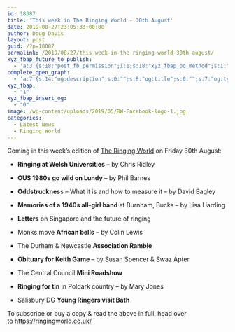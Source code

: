 ```yaml
---
id: 18087
title: 'This week in The Ringing World - 30th August'
date: 2019-08-27T23:05:33+00:00
author: Doug Davis
layout: post
guid: /?p=18087
permalink: /2019/08/27/this-week-in-the-ringing-world-30th-august/
xyz_fbap_future_to_publish:
  - 'a:3:{s:18:"post_fb_permission";i:1;s:18:"xyz_fbap_po_method";s:1:"2";s:16:"xyz_fbap_message";s:62:"News item added to the CCCBR website: {POST_TITLE} {PERMALINK}";}'
complete_open_graph:
  - 'a:7:{s:14:"og:description";s:0:"";s:8:"og:title";s:0:"";s:7:"og:type";s:0:"";s:12:"twitter:card";s:7:"summary";s:15:"twitter:creator";s:0:"";s:19:"twitter:description";s:0:"";s:8:"og:image";s:5:"17238";}'
xyz_fbap:
  - "1"
xyz_fbap_insert_og:
  - "0"
image: /wp-content/uploads/2019/05/RW-Facebook-logo-1.jpg
categories:
  - Latest News
  - Ringing World
---
```

Coming in this week’s edition of <a href="https://www.ringingworld.co.uk/" target="_blank" rel="noopener noreferrer">The Ringing World</a> on Friday 30th August:

+ **Ringing at Welsh Universities** – by Chris Ridley

+ **OUS 1980s go wild on Lundy** – by Phil Barnes

+ **Oddstrucknes**s – What it is and how to measure it – by David Bagley

+ **Memories of a 1940s all-girl band** at Burnham, Bucks – by Lisa Harding

+ **Letters** on Singapore and the future of ringing

+ Monks move **African bells** – by Colin Lewis

+ The Durham & Newcastle **Association Ramble**

+ **Obituary for Keith Game** – by Susan Spencer & Swaz Apter

+ The Central Council **Mini Roadshow**

+ **Ringing for tin** in Poldark country – by Mary Jones

+ Salisbury DG **Young Ringers visit Bath**

To subscribe or buy a copy & read the above in full, head over to <a href="https://ringingworld.co.uk/" target="_blank" rel="noopener noreferrer">https://ringingworld.co.uk/</a>
